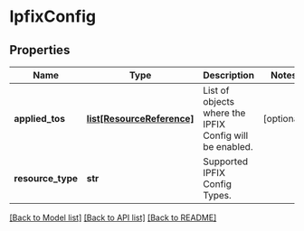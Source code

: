 # IpfixConfig

## Properties
Name | Type | Description | Notes
------------ | ------------- | ------------- | -------------
**applied_tos** | [**list[ResourceReference]**](ResourceReference.md) | List of objects where the IPFIX Config will be enabled. | [optional] 
**resource_type** | **str** | Supported IPFIX Config Types. | 

[[Back to Model list]](../README.md#documentation-for-models) [[Back to API list]](../README.md#documentation-for-api-endpoints) [[Back to README]](../README.md)

